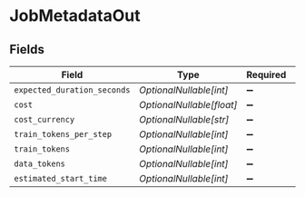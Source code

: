 # JobMetadataOut


## Fields

| Field                       | Type                        | Required                    | Description                 |
| --------------------------- | --------------------------- | --------------------------- | --------------------------- |
| `expected_duration_seconds` | *OptionalNullable[int]*     | :heavy_minus_sign:          | N/A                         |
| `cost`                      | *OptionalNullable[float]*   | :heavy_minus_sign:          | N/A                         |
| `cost_currency`             | *OptionalNullable[str]*     | :heavy_minus_sign:          | N/A                         |
| `train_tokens_per_step`     | *OptionalNullable[int]*     | :heavy_minus_sign:          | N/A                         |
| `train_tokens`              | *OptionalNullable[int]*     | :heavy_minus_sign:          | N/A                         |
| `data_tokens`               | *OptionalNullable[int]*     | :heavy_minus_sign:          | N/A                         |
| `estimated_start_time`      | *OptionalNullable[int]*     | :heavy_minus_sign:          | N/A                         |